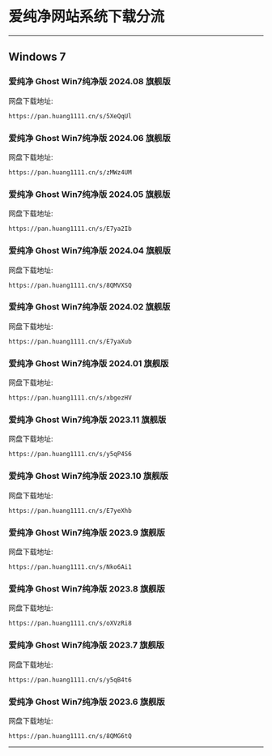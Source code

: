 # 爱纯净网站系统下载分流

----------------------------

## Windows 7

### 爱纯净 Ghost Win7纯净版 2024.08 旗舰版

网盘下载地址:

    https://pan.huang1111.cn/s/5XeQqUl

### 爱纯净 Ghost Win7纯净版 2024.06 旗舰版

网盘下载地址:

    https://pan.huang1111.cn/s/zMWz4UM

### 爱纯净 Ghost Win7纯净版 2024.05 旗舰版

网盘下载地址:

    https://pan.huang1111.cn/s/E7ya2Ib

### 爱纯净 Ghost Win7纯净版 2024.04 旗舰版

网盘下载地址:

    https://pan.huang1111.cn/s/8QMVXSQ

### 爱纯净 Ghost Win7纯净版 2024.02 旗舰版

网盘下载地址:

    https://pan.huang1111.cn/s/E7yaXub

### 爱纯净 Ghost Win7纯净版 2024.01 旗舰版

网盘下载地址:

    https://pan.huang1111.cn/s/xbgezHV

### 爱纯净 Ghost Win7纯净版 2023.11 旗舰版

网盘下载地址:

    https://pan.huang1111.cn/s/y5qP4S6

### 爱纯净 Ghost Win7纯净版 2023.10 旗舰版

网盘下载地址:

    https://pan.huang1111.cn/s/E7yeXhb

### 爱纯净 Ghost Win7纯净版 2023.9 旗舰版

网盘下载地址:

    https://pan.huang1111.cn/s/Nko6Ai1

### 爱纯净 Ghost Win7纯净版 2023.8 旗舰版

网盘下载地址:

    https://pan.huang1111.cn/s/oXVzRi8

### 爱纯净 Ghost Win7纯净版 2023.7 旗舰版

网盘下载地址:

    https://pan.huang1111.cn/s/y5qB4t6

### 爱纯净 Ghost Win7纯净版 2023.6 旗舰版

网盘下载地址:

    https://pan.huang1111.cn/s/8QMG6tQ




    

----------------------------

